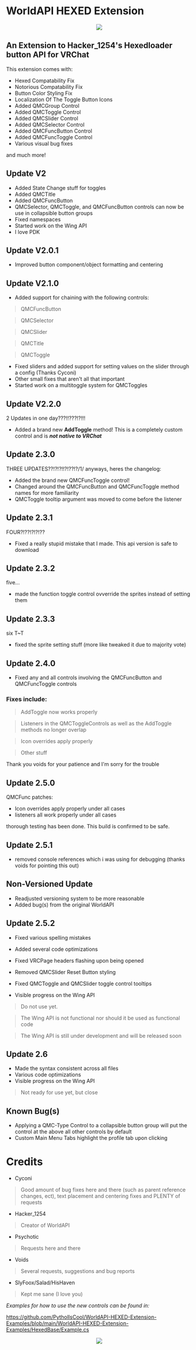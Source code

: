 # WorldAPI HEXED Extension
<p align="center">
<img src="https://github.com/PytholIsCool/Assets/blob/main/Assets/VRC/Hexed/Hexed%20Banner%20Transparent.png" />
</p>

## An Extension to Hacker_1254's Hexedloader button API for VRChat

This extension comes with:
- Hexed Compatability Fix
- Notorious Compatability Fix
- Button Color Styling Fix
- Localization Of The Toggle Button Icons
- Added QMCGroup Control
- Added QMCToggle Control
- Added QMCSlider Control
- Added QMCSelector Control
- Added QMCFuncButton Control
- Added QMCFuncToggle Control
- Various visual bug fixes

and much more!

## Update V2
- Added State Change stuff for toggles
- Added QMCTitle
- Added QMCFuncButton
- QMCSelector, QMCToggle, and QMCFuncButton controls can now be use in collapsible button groups
- Fixed namespaces
- Started work on the Wing API
- I love PDK

## Update V2.0.1
- Improved button component/object formatting and centering

## Update V2.1.0
- Added support for chaining with the following controls:
> QMCFuncButton

> QMCSelector

> QMCSlider

> QMCTitle

> QMCToggle

- Fixed sliders and added support for setting values on the slider through a config (Thanks Cyconi)
- Other small fixes that aren't all that important
- Started work on a multitoggle system for QMCToggles

## Update V2.2.0
2 Updates in one day???!!???!?!!!
- Added a brand new **AddToggle** method! This is a completely custom control and is ***not native to VRChat***

## Update 2.3.0
THREE UPDATES??!?!?!!?!??!?/1/
anyways, heres the changelog:
- Added the brand new QMCFuncToggle control!
- Changed around the QMCFuncButton and QMCFuncToggle method names for more familiarity
- QMCToggle tooltip argument was moved to come before the listener

## Update 2.3.1
FOUR?!??!?!?!??
- Fixed a really stupid mistake that I made. This api version is safe to download

## Update 2.3.2
five...
- made the function toggle control ovverride the sprites instead of setting them

## Update 2.3.3
six T~T
- fixed the sprite setting stuff (more like tweaked it due to majority vote)

## Update 2.4.0
- Fixed any and all controls involving the QMCFuncButton and QMCFuncToggle controls

### Fixes include:
> AddToggle now works properly

> Listeners in the QMCToggleControls as well as the AddToggle methods no longer overlap

> Icon overrides apply properly

> Other stuff

Thank you voids for your patience and I'm sorry for the trouble

## Update 2.5.0
QMCFunc patches:
- Icon overrides apply properly under all cases
- listeners all work properly under all cases

thorough testing has been done.
This build is confirmed to be safe.

## Update 2.5.1
- removed console references which i was using for debugging (thanks voids for pointing this out)

## Non-Versioned Update
- Readjusted versioning system to be more reasonable
- Added bug(s) from the original WorldAPI

## Update 2.5.2
- Fixed various spelling mistakes
- Added several code optimizations
- Fixed VRCPage headers flashing upon being opened
- Removed QMCSlider Reset Button styling
- Fixed QMCToggle and QMCSlider toggle control tooltips

- Visible progress on the Wing API
> Do not use yet.

> The Wing API is not functional nor should it be used as functional code

> The Wing API is still under development and will be released soon 

## Update 2.6
- Made the syntax consistent across all files
- Various code optimizations
- Visible progress on the Wing API
> Not ready for use yet, but close


  ## Known Bug(s)
- Applying a QMC-Type Control to a collapsible button group will put the control at the above all other controls by default
- Custom Main Menu Tabs highlight the profile tab upon clicking


# Credits
- Cyconi
> Good amount of bug fixes here and there (such as parent reference changes, ect), text placement and centering fixes and PLENTY of requests
- Hacker_1254
> Creator of WorldAPI
- Psychotic
> Requests here and there
- Voids
> Several requests, suggestions and bug reports
- SlyFoox/Salad/HisHaven
> Kept me sane (I love you)

*Examples for how to use the new controls can be found in:*

https://github.com/PytholIsCool/WorldAPI-HEXED-Extension-Examples/blob/main/WorldAPI-HEXED-Extension-Examples/HexedBase/Example.cs


<p align="center">
<img src="https://github.com/PytholIsCool/Assets/blob/main/Assets/VRC/World/WorldClient.png" />
</p>
